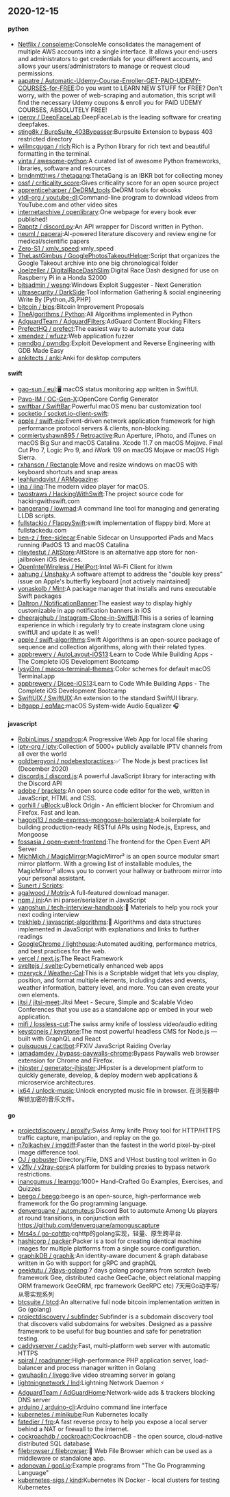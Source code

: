 ## 2020-12-15

#### python
* [Netflix / consoleme](https://github.com/Netflix/consoleme):ConsoleMe consolidates the management of multiple AWS accounts into a single interface. It allows your end-users and administrators to get credentials for your different accounts, and allows your users/administrators to manage or request cloud permissions.
* [aapatre / Automatic-Udemy-Course-Enroller-GET-PAID-UDEMY-COURSES-for-FREE](https://github.com/aapatre/Automatic-Udemy-Course-Enroller-GET-PAID-UDEMY-COURSES-for-FREE):Do you want to LEARN NEW STUFF for FREE? Don't worry, with the power of web-scraping and automation, this script will find the necessary Udemy coupons & enroll you for PAID UDEMY COURSES, ABSOLUTELY FREE!
* [iperov / DeepFaceLab](https://github.com/iperov/DeepFaceLab):DeepFaceLab is the leading software for creating deepfakes.
* [sting8k / BurpSuite_403Bypasser](https://github.com/sting8k/BurpSuite_403Bypasser):Burpsuite Extension to bypass 403 restricted directory
* [willmcgugan / rich](https://github.com/willmcgugan/rich):Rich is a Python library for rich text and beautiful formatting in the terminal.
* [vinta / awesome-python](https://github.com/vinta/awesome-python):A curated list of awesome Python frameworks, libraries, software and resources
* [brndnmtthws / thetagang](https://github.com/brndnmtthws/thetagang):ThetaGang is an IBKR bot for collecting money
* [ossf / criticality_score](https://github.com/ossf/criticality_score):Gives criticality score for an open source project
* [apprenticeharper / DeDRM_tools](https://github.com/apprenticeharper/DeDRM_tools):DeDRM tools for ebooks
* [ytdl-org / youtube-dl](https://github.com/ytdl-org/youtube-dl):Command-line program to download videos from YouTube.com and other video sites
* [internetarchive / openlibrary](https://github.com/internetarchive/openlibrary):One webpage for every book ever published!
* [Rapptz / discord.py](https://github.com/Rapptz/discord.py):An API wrapper for Discord written in Python.
* [neuml / paperai](https://github.com/neuml/paperai):AI-powered literature discovery and review engine for medical/scientific papers
* [Zero-S1 / xmly_speed](https://github.com/Zero-S1/xmly_speed):xmly_speed
* [TheLastGimbus / GooglePhotosTakeoutHelper](https://github.com/TheLastGimbus/GooglePhotosTakeoutHelper):Script that organizes the Google Takeout archive into one big chronological folder
* [Joelzeller / DigitalRaceDashSlim](https://github.com/Joelzeller/DigitalRaceDashSlim):Digital Race Dash designed for use on Raspberry Pi in a Honda S2000
* [bitsadmin / wesng](https://github.com/bitsadmin/wesng):Windows Exploit Suggester - Next Generation
* [ultrasecurity / DarkSide](https://github.com/ultrasecurity/DarkSide):Tool Information Gathering & social engineering Write By [Python,JS,PHP]
* [bitcoin / bips](https://github.com/bitcoin/bips):Bitcoin Improvement Proposals
* [TheAlgorithms / Python](https://github.com/TheAlgorithms/Python):All Algorithms implemented in Python
* [AdguardTeam / AdguardFilters](https://github.com/AdguardTeam/AdguardFilters):AdGuard Content Blocking Filters
* [PrefectHQ / prefect](https://github.com/PrefectHQ/prefect):The easiest way to automate your data
* [xmendez / wfuzz](https://github.com/xmendez/wfuzz):Web application fuzzer
* [pwndbg / pwndbg](https://github.com/pwndbg/pwndbg):Exploit Development and Reverse Engineering with GDB Made Easy
* [ankitects / anki](https://github.com/ankitects/anki):Anki for desktop computers

#### swift
* [gao-sun / eul](https://github.com/gao-sun/eul):🖥️
macOS status monitoring app written in SwiftUI.
* [Pavo-IM / OC-Gen-X](https://github.com/Pavo-IM/OC-Gen-X):OpenCore Config Generator
* [swiftbar / SwiftBar](https://github.com/swiftbar/SwiftBar):Powerful macOS menu bar customization tool
* [socketio / socket.io-client-swift](https://github.com/socketio/socket.io-client-swift):
* [apple / swift-nio](https://github.com/apple/swift-nio):Event-driven network application framework for high performance protocol servers & clients, non-blocking.
* [cormiertyshawn895 / Retroactive](https://github.com/cormiertyshawn895/Retroactive):Run Aperture, iPhoto, and iTunes on macOS Big Sur and macOS Catalina. Xcode 11.7 on macOS Mojave. Final Cut Pro 7, Logic Pro 9, and iWork ’09 on macOS Mojave or macOS High Sierra.
* [rxhanson / Rectangle](https://github.com/rxhanson/Rectangle):Move and resize windows on macOS with keyboard shortcuts and snap areas
* [leahlundqvist / ARMagazine](https://github.com/leahlundqvist/ARMagazine):
* [iina / iina](https://github.com/iina/iina):The modern video player for macOS.
* [twostraws / HackingWithSwift](https://github.com/twostraws/HackingWithSwift):The project source code for hackingwithswift.com
* [bangerang / lowmad](https://github.com/bangerang/lowmad):A command line tool for managing and generating LLDB scripts.
* [fullstackio / FlappySwift](https://github.com/fullstackio/FlappySwift):swift implementation of flappy bird. More at fullstackedu.com
* [ben-z / free-sidecar](https://github.com/ben-z/free-sidecar):Enable Sidecar on Unsupported iPads and Macs running iPadOS 13 and macOS Catalina
* [rileytestut / AltStore](https://github.com/rileytestut/AltStore):AltStore is an alternative app store for non-jailbroken iOS devices.
* [OpenIntelWireless / HeliPort](https://github.com/OpenIntelWireless/HeliPort):Intel Wi-Fi Client for itlwm
* [aahung / Unshaky](https://github.com/aahung/Unshaky):A software attempt to address the "double key press" issue on Apple's butterfly keyboard [not actively maintained]
* [yonaskolb / Mint](https://github.com/yonaskolb/Mint):A package manager that installs and runs executable Swift packages
* [Daltron / NotificationBanner](https://github.com/Daltron/NotificationBanner):The easiest way to display highly customizable in app notification banners in iOS
* [dheerajghub / Instagram-Clone-in-SwiftUI](https://github.com/dheerajghub/Instagram-Clone-in-SwiftUI):This is a series of learning experience in which i regularly try to create instagram clone using swiftUI and update it as well!
* [apple / swift-algorithms](https://github.com/apple/swift-algorithms):Swift Algorithms is an open-source package of sequence and collection algorithms, along with their related types.
* [appbrewery / AutoLayout-iOS13](https://github.com/appbrewery/AutoLayout-iOS13):Learn to Code While Building Apps - The Complete iOS Development Bootcamp
* [lysyi3m / macos-terminal-themes](https://github.com/lysyi3m/macos-terminal-themes):Color schemes for default macOS Terminal.app
* [appbrewery / Dicee-iOS13](https://github.com/appbrewery/Dicee-iOS13):Learn to Code While Building Apps - The Complete iOS Development Bootcamp
* [SwiftUIX / SwiftUIX](https://github.com/SwiftUIX/SwiftUIX):An extension to the standard SwiftUI library.
* [bitgapp / eqMac](https://github.com/bitgapp/eqMac):macOS System-wide Audio Equalizer
🎧

#### javascript
* [RobinLinus / snapdrop](https://github.com/RobinLinus/snapdrop):A Progressive Web App for local file sharing
* [iptv-org / iptv](https://github.com/iptv-org/iptv):Collection of 5000+ publicly available IPTV channels from all over the world
* [goldbergyoni / nodebestpractices](https://github.com/goldbergyoni/nodebestpractices):✅
The Node.js best practices list (December 2020)
* [discordjs / discord.js](https://github.com/discordjs/discord.js):A powerful JavaScript library for interacting with the Discord API
* [adobe / brackets](https://github.com/adobe/brackets):An open source code editor for the web, written in JavaScript, HTML and CSS.
* [gorhill / uBlock](https://github.com/gorhill/uBlock):uBlock Origin - An efficient blocker for Chromium and Firefox. Fast and lean.
* [hagopj13 / node-express-mongoose-boilerplate](https://github.com/hagopj13/node-express-mongoose-boilerplate):A boilerplate for building production-ready RESTful APIs using Node.js, Express, and Mongoose
* [fossasia / open-event-frontend](https://github.com/fossasia/open-event-frontend):The frontend for the Open Event API Server
* [MichMich / MagicMirror](https://github.com/MichMich/MagicMirror):MagicMirror² is an open source modular smart mirror platform. With a growing list of installable modules, the MagicMirror² allows you to convert your hallway or bathroom mirror into your personal assistant.
* [Sunert / Scripts](https://github.com/Sunert/Scripts):
* [agalwood / Motrix](https://github.com/agalwood/Motrix):A full-featured download manager.
* [npm / ini](https://github.com/npm/ini):An ini parser/serializer in JavaScript
* [yangshun / tech-interview-handbook](https://github.com/yangshun/tech-interview-handbook):💯
Materials to help you rock your next coding interview
* [trekhleb / javascript-algorithms](https://github.com/trekhleb/javascript-algorithms):📝
Algorithms and data structures implemented in JavaScript with explanations and links to further readings
* [GoogleChrome / lighthouse](https://github.com/GoogleChrome/lighthouse):Automated auditing, performance metrics, and best practices for the web.
* [vercel / next.js](https://github.com/vercel/next.js):The React Framework
* [sveltejs / svelte](https://github.com/sveltejs/svelte):Cybernetically enhanced web apps
* [mzeryck / Weather-Cal](https://github.com/mzeryck/Weather-Cal):This is a Scriptable widget that lets you display, position, and format multiple elements, including dates and events, weather information, battery level, and more. You can even create your own elements.
* [jitsi / jitsi-meet](https://github.com/jitsi/jitsi-meet):Jitsi Meet - Secure, Simple and Scalable Video Conferences that you use as a standalone app or embed in your web application.
* [mifi / lossless-cut](https://github.com/mifi/lossless-cut):The swiss army knife of lossless video/audio editing
* [keystonejs / keystone](https://github.com/keystonejs/keystone):The most powerful headless CMS for Node.js — built with GraphQL and React
* [quisquous / cactbot](https://github.com/quisquous/cactbot):FFXIV JavaScript Raiding Overlay
* [iamadamdev / bypass-paywalls-chrome](https://github.com/iamadamdev/bypass-paywalls-chrome):Bypass Paywalls web browser extension for Chrome and Firefox.
* [jhipster / generator-jhipster](https://github.com/jhipster/generator-jhipster):JHipster is a development platform to quickly generate, develop, & deploy modern web applications & microservice architectures.
* [ix64 / unlock-music](https://github.com/ix64/unlock-music):Unlock encrypted music file in browser. 在浏览器中解锁加密的音乐文件。

#### go
* [projectdiscovery / proxify](https://github.com/projectdiscovery/proxify):Swiss Army knife Proxy tool for HTTP/HTTPS traffic capture, manipulation, and replay on the go.
* [n7olkachev / imgdiff](https://github.com/n7olkachev/imgdiff):Faster than the fastest in the world pixel-by-pixel image difference tool.
* [OJ / gobuster](https://github.com/OJ/gobuster):Directory/File, DNS and VHost busting tool written in Go
* [v2fly / v2ray-core](https://github.com/v2fly/v2ray-core):A platform for building proxies to bypass network restrictions.
* [inancgumus / learngo](https://github.com/inancgumus/learngo):1000+ Hand-Crafted Go Examples, Exercises, and Quizzes
* [beego / beego](https://github.com/beego/beego):beego is an open-source, high-performance web framework for the Go programming language.
* [denverquane / automuteus](https://github.com/denverquane/automuteus):Discord Bot to automute Among Us players at round transitions, in conjunction with https://github.com/denverquane/amonguscapture
* [Mrs4s / go-cqhttp](https://github.com/Mrs4s/go-cqhttp):cqhttp的golang实现，轻量、原生跨平台.
* [hashicorp / packer](https://github.com/hashicorp/packer):Packer is a tool for creating identical machine images for multiple platforms from a single source configuration.
* [graphikDB / graphik](https://github.com/graphikDB/graphik):An identity-aware document & graph database written in Go with support for gRPC and graphQL
* [geektutu / 7days-golang](https://github.com/geektutu/7days-golang):7 days golang programs from scratch (web framework Gee, distributed cache GeeCache, object relational mapping ORM framework GeeORM, rpc framework GeeRPC etc) 7天用Go动手写/从零实现系列
* [btcsuite / btcd](https://github.com/btcsuite/btcd):An alternative full node bitcoin implementation written in Go (golang)
* [projectdiscovery / subfinder](https://github.com/projectdiscovery/subfinder):Subfinder is a subdomain discovery tool that discovers valid subdomains for websites. Designed as a passive framework to be useful for bug bounties and safe for penetration testing.
* [caddyserver / caddy](https://github.com/caddyserver/caddy):Fast, multi-platform web server with automatic HTTPS
* [spiral / roadrunner](https://github.com/spiral/roadrunner):High-performance PHP application server, load-balancer and process manager written in Golang
* [gwuhaolin / livego](https://github.com/gwuhaolin/livego):live video streaming server in golang
* [lightningnetwork / lnd](https://github.com/lightningnetwork/lnd):Lightning Network Daemon
⚡️
* [AdguardTeam / AdGuardHome](https://github.com/AdguardTeam/AdGuardHome):Network-wide ads & trackers blocking DNS server
* [arduino / arduino-cli](https://github.com/arduino/arduino-cli):Arduino command line interface
* [kubernetes / minikube](https://github.com/kubernetes/minikube):Run Kubernetes locally
* [fatedier / frp](https://github.com/fatedier/frp):A fast reverse proxy to help you expose a local server behind a NAT or firewall to the internet.
* [cockroachdb / cockroach](https://github.com/cockroachdb/cockroach):CockroachDB - the open source, cloud-native distributed SQL database.
* [filebrowser / filebrowser](https://github.com/filebrowser/filebrowser):📂
Web File Browser which can be used as a middleware or standalone app.
* [adonovan / gopl.io](https://github.com/adonovan/gopl.io):Example programs from "The Go Programming Language"
* [kubernetes-sigs / kind](https://github.com/kubernetes-sigs/kind):Kubernetes IN Docker - local clusters for testing Kubernetes
